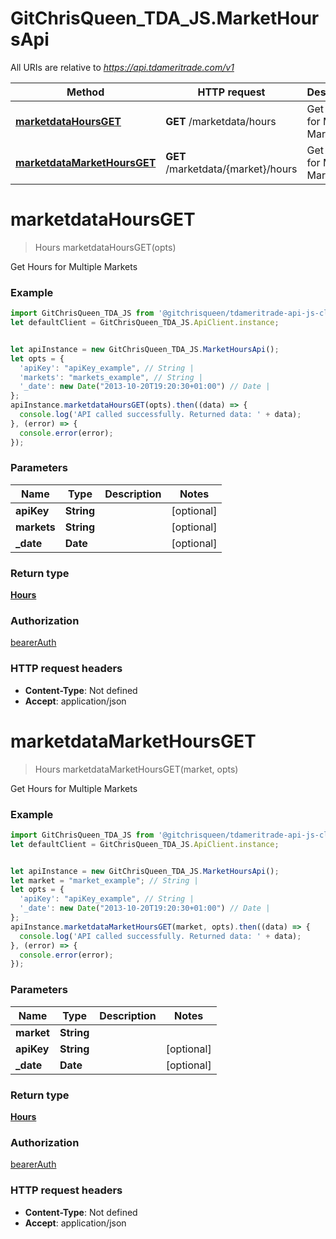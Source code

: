 # GitChrisQueen_TDA_JS.MarketHoursApi

All URIs are relative to *https://api.tdameritrade.com/v1*

Method | HTTP request | Description
------------- | ------------- | -------------
[**marketdataHoursGET**](MarketHoursApi.md#marketdataHoursGET) | **GET** /marketdata/hours | Get Hours for Multiple Markets
[**marketdataMarketHoursGET**](MarketHoursApi.md#marketdataMarketHoursGET) | **GET** /marketdata/{market}/hours | Get Hours for Multiple Markets

<a name="marketdataHoursGET"></a>
# **marketdataHoursGET**
> Hours marketdataHoursGET(opts)

Get Hours for Multiple Markets

### Example
```javascript
import GitChrisQueen_TDA_JS from '@gitchrisqueen/tdameritrade-api-js-client';
let defaultClient = GitChrisQueen_TDA_JS.ApiClient.instance;


let apiInstance = new GitChrisQueen_TDA_JS.MarketHoursApi();
let opts = { 
  'apiKey': "apiKey_example", // String | 
  'markets': "markets_example", // String | 
  '_date': new Date("2013-10-20T19:20:30+01:00") // Date | 
};
apiInstance.marketdataHoursGET(opts).then((data) => {
  console.log('API called successfully. Returned data: ' + data);
}, (error) => {
  console.error(error);
});

```

### Parameters

Name | Type | Description  | Notes
------------- | ------------- | ------------- | -------------
 **apiKey** | **String**|  | [optional] 
 **markets** | **String**|  | [optional] 
 **_date** | **Date**|  | [optional] 

### Return type

[**Hours**](Hours.md)

### Authorization

[bearerAuth](../README.md#bearerAuth)

### HTTP request headers

 - **Content-Type**: Not defined
 - **Accept**: application/json

<a name="marketdataMarketHoursGET"></a>
# **marketdataMarketHoursGET**
> Hours marketdataMarketHoursGET(market, opts)

Get Hours for Multiple Markets

### Example
```javascript
import GitChrisQueen_TDA_JS from '@gitchrisqueen/tdameritrade-api-js-client';
let defaultClient = GitChrisQueen_TDA_JS.ApiClient.instance;


let apiInstance = new GitChrisQueen_TDA_JS.MarketHoursApi();
let market = "market_example"; // String | 
let opts = { 
  'apiKey': "apiKey_example", // String | 
  '_date': new Date("2013-10-20T19:20:30+01:00") // Date | 
};
apiInstance.marketdataMarketHoursGET(market, opts).then((data) => {
  console.log('API called successfully. Returned data: ' + data);
}, (error) => {
  console.error(error);
});

```

### Parameters

Name | Type | Description  | Notes
------------- | ------------- | ------------- | -------------
 **market** | **String**|  | 
 **apiKey** | **String**|  | [optional] 
 **_date** | **Date**|  | [optional] 

### Return type

[**Hours**](Hours.md)

### Authorization

[bearerAuth](../README.md#bearerAuth)

### HTTP request headers

 - **Content-Type**: Not defined
 - **Accept**: application/json

